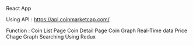 React App

Using API : https://api.coinmarketcap.com/


Function :
  Coin List Page 
  Coin Detail Page
  Coin Graph
  Real-Time data
  Price Chage Graph 
  Searching
  Using Redux

  
